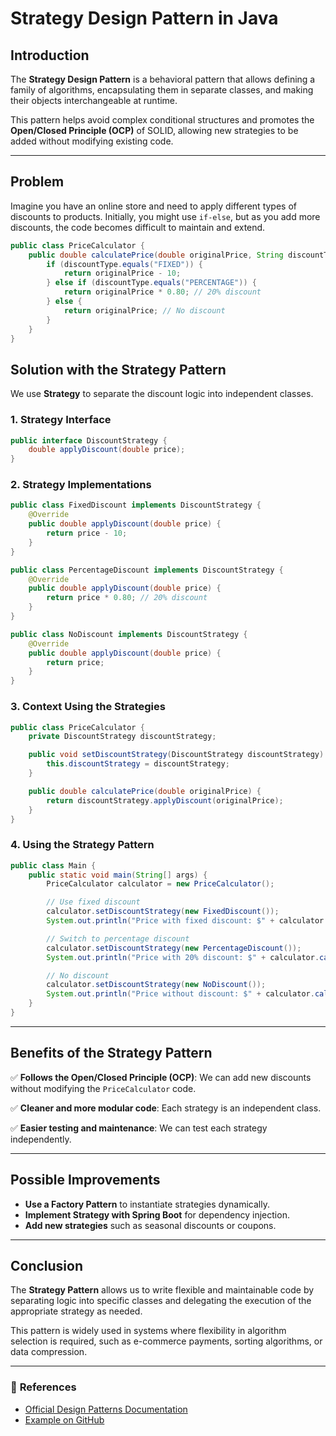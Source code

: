 # Strategy Design Pattern in Java

## Introduction

The **Strategy Design Pattern** is a behavioral pattern that allows defining a family of algorithms, encapsulating them in separate classes, and making their objects interchangeable at runtime.

This pattern helps avoid complex conditional structures and promotes the **Open/Closed Principle (OCP)** of SOLID, allowing new strategies to be added without modifying existing code.

---

## Problem

Imagine you have an online store and need to apply different types of discounts to products. Initially, you might use `if-else`, but as you add more discounts, the code becomes difficult to maintain and extend.

```java
public class PriceCalculator {
    public double calculatePrice(double originalPrice, String discountType) {
        if (discountType.equals("FIXED")) {
            return originalPrice - 10;
        } else if (discountType.equals("PERCENTAGE")) {
            return originalPrice * 0.80; // 20% discount
        } else {
            return originalPrice; // No discount
        }
    }
}
```

## Solution with the Strategy Pattern

We use **Strategy** to separate the discount logic into independent classes.

### 1. **Strategy Interface**

```java
public interface DiscountStrategy {
    double applyDiscount(double price);
}
```

### 2. **Strategy Implementations**

```java
public class FixedDiscount implements DiscountStrategy {
    @Override
    public double applyDiscount(double price) {
        return price - 10;
    }
}

public class PercentageDiscount implements DiscountStrategy {
    @Override
    public double applyDiscount(double price) {
        return price * 0.80; // 20% discount
    }
}

public class NoDiscount implements DiscountStrategy {
    @Override
    public double applyDiscount(double price) {
        return price;
    }
}
```

### 3. **Context Using the Strategies**

```java
public class PriceCalculator {
    private DiscountStrategy discountStrategy;

    public void setDiscountStrategy(DiscountStrategy discountStrategy) {
        this.discountStrategy = discountStrategy;
    }

    public double calculatePrice(double originalPrice) {
        return discountStrategy.applyDiscount(originalPrice);
    }
}
```

### 4. **Using the Strategy Pattern**

```java
public class Main {
    public static void main(String[] args) {
        PriceCalculator calculator = new PriceCalculator();

        // Use fixed discount
        calculator.setDiscountStrategy(new FixedDiscount());
        System.out.println("Price with fixed discount: $" + calculator.calculatePrice(100));

        // Switch to percentage discount
        calculator.setDiscountStrategy(new PercentageDiscount());
        System.out.println("Price with 20% discount: $" + calculator.calculatePrice(100));

        // No discount
        calculator.setDiscountStrategy(new NoDiscount());
        System.out.println("Price without discount: $" + calculator.calculatePrice(100));
    }
}
```

---

## Benefits of the Strategy Pattern

✅ **Follows the Open/Closed Principle (OCP)**: We can add new discounts without modifying the `PriceCalculator` code.

✅ **Cleaner and more modular code**: Each strategy is an independent class.

✅ **Easier testing and maintenance**: We can test each strategy independently.

---

## Possible Improvements

- **Use a Factory Pattern** to instantiate strategies dynamically.
- **Implement Strategy with Spring Boot** for dependency injection.
- **Add new strategies** such as seasonal discounts or coupons.

---

## Conclusion

The **Strategy Pattern** allows us to write flexible and maintainable code by separating logic into specific classes and delegating the execution of the appropriate strategy as needed.

This pattern is widely used in systems where flexibility in algorithm selection is required, such as e-commerce payments, sorting algorithms, or data compression.

---

### 📌 **References**

- [Official Design Patterns Documentation](https://refactoring.guru/design-patterns/strategy)
- [Example on GitHub](https://github.com/borispacex/design-pattern-strategy)
